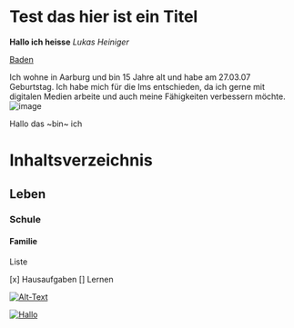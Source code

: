 # **Test das hier ist ein Titel**

**Hallo ich heisse** *Lukas Heiniger*

[Baden](https://www.baden.ch)

Ich wohne in Aarburg und bin 15 Jahre alt und habe am 27.03.07 Geburtstag.
Ich habe mich für die Ims entschieden, da ich gerne mit digitalen Medien arbeite und auch meine Fähigkeiten verbessern möchte.
![image](https://user-images.githubusercontent.com/111046378/184093461-c5b2c0c1-d69b-4672-94dc-ca8f36d497fa.png)

Hallo das ~bin~ ich



# Inhaltsverzeichnis
## Leben
### Schule
#### Familie

Liste

[x] Hausaufgaben
[]  Lernen

[![Alt-Text](![image](https://user-images.githubusercontent.com/111046378/184101291-5c0060f4-8544-4362-9dc4-d39d62e3ab96.png)
)](https://www.bbbaden.ch)

[![Hallo]([imageurl](https://user-images.githubusercontent.com/111046378/184100370-59aa17af-cc57-4c3e-b966-5a3e41330375.png))]([linkurl][![Alt-Text](imageurl)](linkurl))



